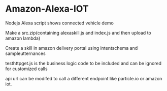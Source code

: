 # Amazon-Alexa-IOT
Nodejs Alexa script shows connected vehicle demo

Make a src.zip(containing alexaskill.js and index.js and then upload to amazon lambda)

Create a skill in amazon delivery portal using intentschema and sampleutternances

testhttpget.js is the business logic code to be included and can be ignored for customized calls

api url can be modifed to call a different endpoint like particle.io or amazon iot.

